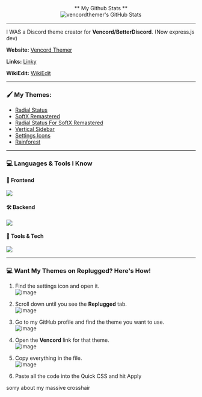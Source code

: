 <div align="center">
** My Github Stats **
  </div>

  
  
<div align="center">
  <img src="https://github-readme-stats.vercel.app/api?username=vencordthemer&theme=tokyonight&show_icons=true&hide_border=true&count_private=true" alt="vencordthemer's GitHub Stats" 
    </div>
</div>


***

I WAS a Discord theme creator for **Vencord/BetterDiscord**. (Now express.js dev)

**Website:** [Vencord Themer](https://vencordthemer.github.io/)

**Links:** [Linky](https://linky-s.pages.dev/vencordthemer)

**WikiEdit:** [WikiEdit](https://wikiedit.onrender.com/)


---



### 🖌️  My Themes:
- [Radial Status](https://vencordthemer.github.io/Radial-Status/)
- [SoftX Remastered](https://vencordthemer.github.io/SoftX-Remastered/)
- [Radial Status For SoftX Remastered](https://vencordthemer.github.io/Radial-Status-For-SoftX-Remastered/)
- [Vertical Sidebar](https://vencordthemer.github.io/Vertical-Sidebar/)
- [Settings Icons](https://vencordthemer.github.io/Settings-Icons/)
- [Rainforest](https://vencordthemer.github.io/Rainforest/)

---

### 💻 Languages & Tools I Know

#### 🎨 Frontend
<p align="left">
  <img src="https://skillicons.dev/icons?i=html,css,js" />
</p>

#### 🛠️ Backend
<p align="left">
  <img src="https://skillicons.dev/icons?i=nodejs,express,py,mongodb" />
</p>

#### 🧰 Tools & Tech
<p align="left">
  <img src="https://skillicons.dev/icons?i=firebase,vite,git,github,discordjs,vscode" />
</p>

***

### 💻 Want My Themes on Replugged? Here's How!
1. Find the settings icon and open it.  
   ![image](https://github.com/user-attachments/assets/9689121c-3f70-4e50-b959-643f3b4e25df)
2. Scroll down until you see the **Replugged** tab.  
   ![image](https://github.com/user-attachments/assets/d1732339-4474-4331-813a-ce72b22b7af9)
3. Go to my GitHub profile and find the theme you want to use.  
   ![image](https://github.com/user-attachments/assets/40e3ddad-ec11-43b8-9769-5c5f8e479a74)
4. Open the **Vencord** link for that theme.  
   ![image](https://github.com/user-attachments/assets/3a9cfbf5-0927-4420-b4b7-23e7275b8753)
5. Copy everything in the file.  
   ![image](https://github.com/user-attachments/assets/3a9cfbf5-0927-4420-b4b7-23e7275b8753)

6. Paste all the code into the Quick CSS and hit Apply


sorry about my massive crosshair





